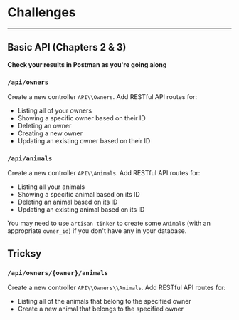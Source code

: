 # Challenges

---

## Basic API (Chapters 2 & 3)

**Check your results in Postman as you're going along**

### `/api/owners`

Create a new controller `API\\Owners`. Add RESTful API routes for:

- Listing all of your owners
- Showing a specific owner based on their ID
- Deleting an owner
- Creating a new owner
- Updating an existing owner based on their ID


### `/api/animals`

Create a new controller `API\\Animals`. Add RESTful API routes for:

- Listing all your animals
- Showing a specific animal based on its ID
- Deleting an animal based on its ID
- Updating an existing animal based on its ID

You may need to use `artisan tinker` to create some `Animal`s (with an appropriate `owner_id`) if you don't have any in your database.


## Tricksy

### `/api/owners/{owner}/animals`

Create a new controller `API\\Owners\\Animals`. Add RESTful API routes for:

- Listing all of the animals that belong to the specified owner
- Create a new animal that belongs to the specified owner
